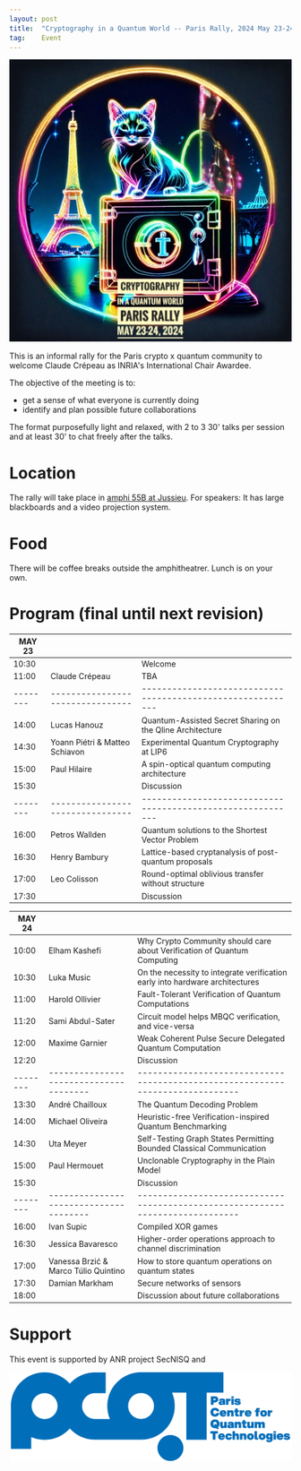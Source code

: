 ```yaml
---
layout: post
title:  "Cryptography in a Quantum World -- Paris Rally, 2024 May 23-24"
tag:    Event
---
```


![Logo](/assets/CIQWPR2024.jpg)

This is an informal rally for the Paris crypto x quantum community to
welcome Claude Crépeau as INRIA's International Chair Awardee.

The objective of the meeting is to:
- get a sense of what everyone is currently doing
- identify and plan possible future collaborations

The format purposefully light and relaxed, with 2 to 3 30' talks per
session and at least 30' to chat freely after the talks.

# Location 
The rally will take place in [amphi 55B at
Jussieu](https://what3words.com/streaks.begun.outdoor). For speakers:
It has large blackboards and a video projection system.

# Food
There will be coffee breaks outside the amphitheatrer. Lunch is on
your own.


# Program (final until next revision)

| MAY 23 |                                |                                                           |
|--------|--------------------------------|-----------------------------------------------------------|
| 10:30  |                                | Welcome                                                   |
| 11:00  | Claude Crépeau                 | TBA                                                       |
|--------|--------------------------------|-----------------------------------------------------------|
| 14:00  | Lucas Hanouz                   | Quantum-Assisted Secret Sharing on the Qline Architecture |
| 14:30  | Yoann Piétri & Matteo Schiavon | Experimental Quantum Cryptography at LIP6                 |
| 15:00  | Paul Hilaire                   | A spin-optical quantum computing architecture             |
| 15:30  |                                | Discussion                                                |
|--------|--------------------------------|-----------------------------------------------------------|
| 16:00  | Petros Wallden                 | Quantum solutions to the Shortest Vector Problem          |
| 16:30  | Henry Bambury                  | Lattice-based cryptanalysis of post-quantum proposals     |
| 17:00  | Leo Colisson                   | Round-optimal oblivious transfer without structure        |
| 17:30  |                                | Discussion                                                |

| MAY 24 |                                      |                                                                              |
|--------|--------------------------------------|------------------------------------------------------------------------------|
| 10:00  | Elham Kashefi                        | Why Crypto Community should care about Verification of Quantum Computing     |
| 10:30  | Luka Music                           | On the necessity to integrate verification early into hardware architectures |
| 11:00  | Harold Ollivier                      | Fault-Tolerant Verification of Quantum Computations                          |
| 11:20  | Sami Abdul-Sater                     | Circuit model helps MBQC verification, and vice-versa                        |
| 12:00  | Maxime Garnier                       | Weak Coherent Pulse Secure Delegated Quantum Computation                     |
| 12:20  |                                      | Discussion                                                                   |
|--------|--------------------------------------|------------------------------------------------------------------------------|
| 13:30  | André Chailloux                      | The Quantum Decoding Problem                                                 |
| 14:00  | Michael Oliveira                     | Heuristic-free Verification-inspired Quantum Benchmarking                    |
| 14:30  | Uta Meyer                            | Self-Testing Graph States Permitting Bounded Classical Communication         |
| 15:00  | Paul Hermouet                        | Unclonable Cryptography in the Plain Model                                   |
| 15:30  |                                      | Discussion                                                                   |
|--------|--------------------------------------|------------------------------------------------------------------------------|
| 16:00  | Ivan Supic                           | Compiled XOR games                                                           |
| 16:30  | Jessica Bavaresco                    | Higher-order operations approach to channel discrimination                   |
| 17:00  | Vanessa Brzić & Marco Túlio Quintino | How to store quantum operations on quantum states                            |
| 17:30  | Damian Markham                       | Secure networks of sensors                                                   |
| 18:00  |                                      | Discussion about future collaborations                                       |

# Support
This event is supported by ANR project SecNISQ and

![PCQT](/assets/PCQT-full-txt-bleu.jpg)


